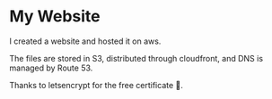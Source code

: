 # My Website

I created a website and hosted it on aws. 

The files are stored in S3, distributed through cloudfront, and DNS is managed by Route 53.

Thanks to letsencrypt for the free certificate 🤗.